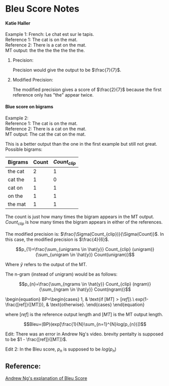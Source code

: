 # Bleu Score Notes

#### Katie Haller

Example 1:
French: Le chat est sur le tapis.<br>
Reference 1: The cat is on the mat.<br>
Reference 2: There is a cat on the mat.<br>
MT output: the the the the the the the.

1. Precision:

    Precision would give the output to be $\frac{7}{7}$. 

2. Modified Precision:
    
    The modified precision gives a score of $\frac{2}{7}$ because the first reference only has "the" appear twice.
    
#### Blue score on bigrams
Example 2:<br>
Reference 1: The cat is on the mat.<br>
Reference 2: There is a cat on the mat.<br>
MT output: The cat the cat on the mat.

This is a better output than the one in the first example but still not great.<br>
Possible bigrams:<br>

| Bigrams     | Count       |$Count_{clip}$|
| ----------- | ----------- |----------- |
| the cat     | 2           |  1         |
| cat the     | 1           |   0        |
| cat on      | 1           |  1         |
| on the      | 1           |   1        |
| the mat     | 1           |  1         |


The count is just how many times the bigram appears in the MT output. $Count_{clip}$ is how many times the bigram appears in either of the references. <br><br>
The modified precision is: $\frac{\Sigma(Count_{clip})}{\Sigma(Count)}$. In this case, the modified precision is $\frac{4}{6}$.

$$p_{1}=\frac{\sum_{unigrams \in \hat{y}} Count_{clip} (unigram)}{\sum_{unigram \in \hat{y}} Count(unigram)}$$

Where $\hat{y}$ refers to the output of the MT.

The n-gram (instead of unigram) would be as follows:

$$p_{n}=\frac{\sum_{ngrams \in \hat{y}} Count_{clip} (ngram)}{\sum_{ngram \in \hat{y}} Count(ngram)}$$

\begin{equation}
  BP=\begin{cases}
    1, & \text{if $[MT]>[ref]$}.\\
    exp(1-\frac{[ref]}{[MT]}), & \text{otherwise}.
  \end{cases}
\end{equation}

where $[ref]$ is the reference output length and $[MT]$ is the MT output length.

$$Bleu=(BP)(exp[\frac{1}{N}\sum_{n=1}^{N}log(p_{n})])$$

Edit: There was an error in Andrew Ng's video. brevity pentalty is supposed to be $1 - \frac{[ref]}{[MT]}$.

Edit 2: In the Bleu score, $p_{n}$ is supposed to be $log(p_{n})$

## Reference:

[Andrew Ng's explanation of Bleu Score](https://www.youtube.com/watch?v=DejHQYAGb7Q)
